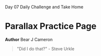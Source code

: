 Day 07 Daily Challenge and Take Home

# Parallax Practice Page

**Author** Bear J Cameron

> "Did I do that?" - Steve Urkle
